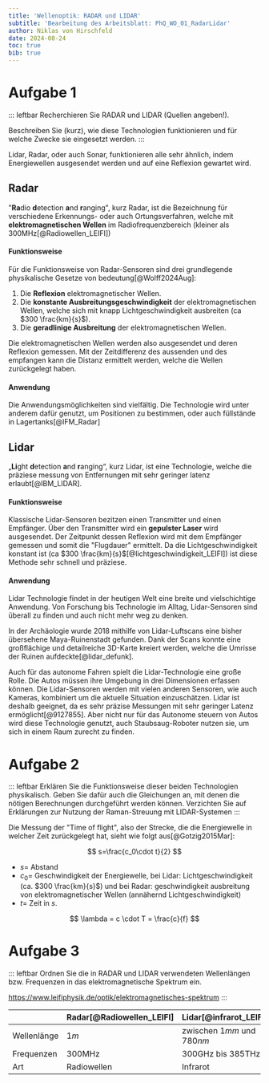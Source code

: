 ```yaml
---
title: 'Wellenoptik: RADAR und LIDAR'
subtitle: 'Bearbeitung des Arbeitsblatt: PhQ_WO_01_RadarLidar'
author: Niklas von Hirschfeld
date: 2024-08-24
toc: true
bib: true
---
```


# Aufgabe 1

::: leftbar
Recherchieren Sie RADAR und LIDAR (Quellen angeben!).

Beschreiben Sie (kurz), wie diese Technologien funktionieren und für welche Zwecke sie
eingesetzt werden.
:::

Lidar, Radar, oder auch Sonar, funktionieren alle sehr ähnlich, indem Energiewellen ausgesendet werden und auf eine Reflexion
gewartet wird. 


## Radar

"**Ra**dio **d**etection **a**nd **r**anging", kurz Radar, ist die Bezeichnung
für verschiedene Erkennungs- oder auch Ortungsverfahren, welche mit
**elektromagnetischen Wellen** im Radiofrequenzbereich (kleiner als
$300\text{MHz}$[@Radiowellen_LEIFI]) 

#### Funktionsweise

Für die Funktionsweise von Radar-Sensoren sind drei grundlegende physikalische Gesetze von bedeutung[@Wolff2024Aug]:

1. Die **Reflexion** elektromagnetischer Wellen.
2. Die **konstante Ausbreitungsgeschwindigkeit** der elektromagnetischen Wellen, welche sich mit knapp Lichtgeschwindigkeit ausbreiten (ca $300 \frac{km}{s}$).
3. Die **geradlinige Ausbreitung** der elektromagnetischen Wellen.

Die elektromagnetischen Wellen werden also ausgesendet und deren Reflexion
gemessen. Mit der Zeitdifferenz des aussenden und des empfangen kann die
Distanz ermittelt werden, welche die Wellen zurückgelegt haben.

#### Anwendung

Die Anwendungsmöglichkeiten sind vielfältig. Die Technologie wird unter anderem
dafür genutzt, um Positionen zu bestimmen, oder auch füllstände in
Lagertanks[@IFM_Radar]

## Lidar

„**Li**ght **d**etection **a**nd **r**anging“, kurz Lidar, ist eine
Technologie, welche die präziese messung von Entfernungen mit sehr geringer
latenz erlaubt[@IBM_LIDAR].

#### Funktionsweise

Klassische Lidar-Sensoren bezitzen einen Transmitter und einen Empfänger. Über
den Transmitter wird ein **gepulster Laser** wird ausgesendet. Der Zeitpunkt dessen
Reflexion wird mit dem Empfänger gemessen und somit die "Flugdauer" ermittelt. Da die
Lichtgeschwindigkeit konstant ist (ca $300
\frac{km}{s}$[@lichtgeschwindigkeit_LEIFI]) ist diese Methode sehr schnell und
präziese.

#### Anwendung

Lidar Technologie findet in der heutigen Welt eine breite und vielschichtige
Anwendung. Von Forschung bis Technologie im Alltag, Lidar-Sensoren sind überall
zu finden und auch nicht mehr weg zu denken.

In der Archäologie wurde 2018 mithilfe von Lidar-Luftscans eine bisher
übersehene Maya-Ruinenstadt gefunden. Dank der Scans konnte eine
großflächige und detailreiche 3D-Karte kreiert werden, welche die Umrisse der Ruinen aufdeckte[@lidar_defunk].

Auch für das autonome Fahren spielt die Lidar-Technologie eine große Rolle. Die
Autos müssen ihre Umgebung in drei Dimensionen erfassen können. Die
Lidar-Sensoren werden mit vielen anderen Sensoren, wie auch Kameras, kombiniert
um die aktuelle Situation einzuschätzen. Lidar ist deshalb geeignet, da es sehr
präzise Messungen mit sehr geringer Latenz ermöglicht[@9127855]. Aber nicht nur
für das Autonome steuern von Autos wird diese Technologie genutzt, auch
Staubsaug-Roboter nutzen sie, um sich in einem Raum zurecht zu finden.


# Aufgabe 2

::: leftbar
Erklären Sie die Funktionsweise dieser beiden Technologien physikalisch. Geben Sie
dafür auch die Gleichungen an, mit denen die nötigen Berechnungen durchgeführt
werden können. Verzichten Sie auf Erklärungen zur Nutzung der Raman-Streuung mit
LIDAR-Systemen
:::

Die Messung der "Time of flight", also der Strecke, die die Energiewelle in welcher Zeit zurückgelegt hat, sieht wie folgt aus[@Gotzig2015Mar]:

$$
s=\frac{c_0\cdot t}{2}
$$

- $s =$ Abstand
- $c_0 =$ Geschwindigkeit der Energiewelle, bei Lidar: Lichtgeschwindigkeit (ca. $300 \frac{km}{s}$) und bei Radar: geschwindigkeit ausbreitung von elektromagnetischer Wellen (annähernd Lichtgeschwindigkeit)
- $t =$ Zeit in $s$.

$$
\lambda = c \cdot T = \frac{c}{f}
$$


# Aufgabe 3

::: leftbar
Ordnen Sie die in RADAR und LIDAR verwendeten Wellenlängen bzw. Frequenzen in das
elektromagnetische Spektrum ein.

https://www.leifiphysik.de/optik/elektromagnetisches-spektrum
:::

|             | Radar[@Radiowellen_LEIFI] | Lidar[@infrarot_LEIFI]              |
| ---         | ---                       | ---                                 |
| Wellenlänge | $1m$                      | zwischen $1mm$ und $780nm$          |
| Frequenzen  | $300\text{MHz}$           | $300\text{GHz}$ bis $385\text{THz}$ |
| Art         | Radiowellen               | Infrarot                            |
